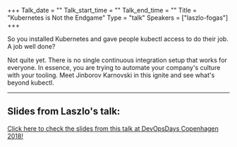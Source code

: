 +++
Talk_date = ""
Talk_start_time = ""
Talk_end_time = ""
Title = "Kubernetes is Not the Endgame"
Type = "talk"
Speakers = ["laszlo-fogas"]
+++

So you installed Kubernetes and gave people kubectl access to do their job. A job well done?

Not quite yet. There is no single continuous integration setup that works for everyone. In essence, you are trying to automate your company's culture with your tooling. Meet Jinborov Karnovski in this ignite and see what's beyond kubectl.

<hr>

<h2>Slides from Laszlo's talk:</h2>

[Click here to check the slides from this talk at DevOpsDays Copenhagen 2018!](https://drive.google.com/open?id=1Ch-0-tB7mnWiDxZL17XZN0CvOtwU_1D5)
